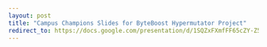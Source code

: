 ```yaml
---
layout: post
title: "Campus Champions Slides for ByteBoost Hypermutator Project"
redirect_to: https://docs.google.com/presentation/d/1SQZxFXmfFF65cZY-Z5BMuUA12tuVD3A731nMW8ZNCiY
---
```

